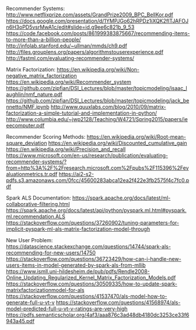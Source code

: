 Recommender Systems:
http://www.netflixprize.com/assets/GrandPrize2009_BPC_BellKor.pdf
https://docs.google.com/presentation/d/1YMPJGo62hRPDz1iXQK2fITJAFOJn6H3oPD5vsrMwA1c/edit#slide=id.g9ee6c821b_9_53
https://code.facebook.com/posts/861999383875667/recommending-items-to-more-than-a-billion-people/
http://infolab.stanford.edu/~ullman/mmds/ch9.pdf
http://files.grouplens.org/papers/algorithmstouserexperience.pdf
http://fastml.com/evaluating-recommender-systems/


Matrix Factorization:
https://en.wikipedia.org/wiki/Non-negative_matrix_factorization
https://en.wikipedia.org/wiki/Recommender_system
https://github.com/zipfian/DSI_Lectures/blob/master/topicmodeling/isaac_laughlin/nmf_nature.pdf
https://github.com/zipfian/DSI_Lectures/blob/master/topicmodeling/jack_bennetto/NMF.ipynb
http://www.quuxlabs.com/blog/2010/09/matrix-factorization-a-simple-tutorial-and-implementation-in-python/
http://www.columbia.edu/~jwp2128/Teaching/W4721/Spring2015/papers/ieeecomputer.pdf


Recommender Scoring Methods:
https://en.wikipedia.org/wiki/Root-mean-square_deviation
https://en.wikipedia.org/wiki/Discounted_cumulative_gain
https://en.wikipedia.org/wiki/Precision_and_recall
https://www.microsoft.com/en-us/research/publication/evaluating-recommender-systems/?from=http%3A%2F%2Fresearch.microsoft.com%2Fpubs%2F115396%2Fevaluationmetrics.tr.pdf
https://ai2-s2-pdfs.s3.amazonaws.com/0fcc/45600283abca12ea2f422e3fb2575f4c7fc0.pdf


Spark ALS Documentation:
https://spark.apache.org/docs/latest/ml-collaborative-filtering.html
https://spark.apache.org/docs/latest/api/python/pyspark.ml.html#pyspark.ml.recommendation.ALS
https://stackoverflow.com/questions/37260902/tuning-parameters-for-implicit-pyspark-ml-als-matrix-factorization-model-through


New User Problem:
https://datascience.stackexchange.com/questions/14744/spark-als-recommending-for-new-users/14750
https://stackoverflow.com/questions/36723429/how-can-i-handle-new-users-items-in-model-generated-by-spark-als-from-mllib
https://www.ismll.uni-hildesheim.de/pub/pdfs/Rendle2008-Online_Updating_Regularized_Kernel_Matrix_Factorization_Models.pdf
https://stackoverflow.com/questions/30509335/how-to-update-spark-matrixfactorizationmodel-for-als
https://stackoverflow.com/questions/41537470/als-model-how-to-generate-full-u-vt-v
https://stackoverflow.com/questions/41568974/als-model-predicted-full-u-vt-v-ratings-are-very-high
https://pdfs.semanticscholar.org/4af3/aaa876c3ad48db4180dc3253ce33f6943a45.pdf